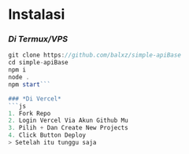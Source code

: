# Instalasi

### *Di Termux/VPS*
```js
git clone https://github.com/balxz/simple-apiBase
cd simple-apiBase 
npm i
node . 
npm start```

### *Di Vercel*
```js
1. Fork Repo
2. Login Vercel Via Akun Github Mu
3. Pilih + Dan Create New Projects
4. Click Button Deploy
> Setelah itu tunggu saja
```
